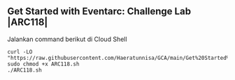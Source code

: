 Get Started with Eventarc: Challenge Lab |ARC118|
-
Jalankan command berikut di Cloud Shell
```
curl -LO "https://raw.githubusercontent.com/Haeratunnisa/GCA/main/Get%20Started%20with%20Eventarc%3A%20Challenge%20Lab/ARC118.sh"
sudo chmod +x ARC118.sh
./ARC118.sh
